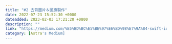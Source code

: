```yaml
---
title: "#2 去背圖片＆國旗製作"
date: 2022-07-23 15:52:30 +0000
dateadded: 2023-02-03 17:21:20 +0800
description: ""
link: "https://medium.com/%E5%BD%BC%E5%BE%97%E6%BD%98%E7%9A%84-swift-ios-app-%E9%96%8B%E7%99%BC%E6%95%99%E5%AE%A4/2-%E5%8E%BB%E8%83%8C%E5%9C%96%E7%89%87-%E5%9C%8B%E6%97%97%E8%A3%BD%E4%BD%9C-1eb59fa43b9b?source=rss-ebd4814c8620------2"
category: [Astra's Medium]
---
```

